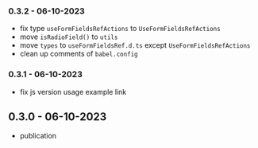 ### 0.3.2 - 06-10-2023

* fix type ``useFormFieldsRefActions`` to ``UseFormFieldsRefActions``
* move ``isRadioField()`` to ``utils``
* move ``types`` to ``useFormFieldsRef.d.ts`` except ``UseFormFieldsRefActions``
* clean up comments of ``babel.config``

### 0.3.1 - 06-10-2023

* fix js version usage example link

## 0.3.0 - 06-10-2023

* publication